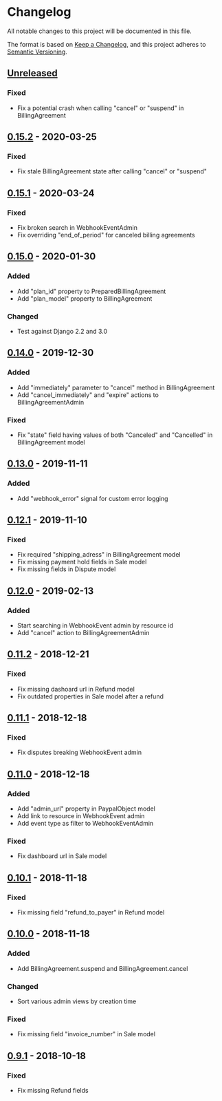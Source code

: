 # Changelog
All notable changes to this project will be documented in this file.

The format is based on [Keep a Changelog](https://keepachangelog.com/en/1.0.0/),
and this project adheres to [Semantic Versioning](https://semver.org/spec/v2.0.0.html).

## [Unreleased]
### Fixed
- Fix a potential crash when calling "cancel" or "suspend" in BillingAgreement

## [0.15.2] - 2020-03-25
### Fixed
- Fix stale BillingAgreement state after calling "cancel" or "suspend"

## [0.15.1] - 2020-03-24
### Fixed
- Fix broken search in WebhookEventAdmin
- Fix overriding "end_of_period" for canceled billing agreements

## [0.15.0] - 2020-01-30
### Added
- Add "plan_id" property to PreparedBillingAgreement
- Add "plan_model" property to BillingAgreement

### Changed
- Test against Django 2.2 and 3.0

## [0.14.0] - 2019-12-30
### Added
- Add "immediately" parameter to "cancel" method in BillingAgreement
- Add "cancel_immediately" and "expire" actions to BillingAgreementAdmin

### Fixed
- Fix "state" field having values of both "Canceled" and "Cancelled" in BillingAgreement model

## [0.13.0] - 2019-11-11
### Added
- Add "webhook_error" signal for custom error logging

## [0.12.1] - 2019-11-10
### Fixed
- Fix required "shipping_adress" in BillingAgreement model
- Fix missing payment hold fields in Sale model
- Fix missing fields in Dispute model

## [0.12.0] - 2019-02-13
### Added
- Start searching in WebhookEvent admin by resource id
- Add "cancel" action to BillingAgreementAdmin

## [0.11.2] - 2018-12-21
### Fixed
- Fix missing dashoard url in Refund model
- Fix outdated properties in Sale model after a refund

## [0.11.1] - 2018-12-18
### Fixed
- Fix disputes breaking WebhookEvent admin

## [0.11.0] - 2018-12-18
### Added
- Add "admin_url" property in PaypalObject model
- Add link to resource in WebhookEvent admin
- Add event type as filter to WebhookEventAdmin

### Fixed
- Fix dashboard url in Sale model

## [0.10.1] - 2018-11-18
### Fixed
- Fix missing field "refund_to_payer" in Refund model

## [0.10.0] - 2018-11-18
### Added
- Add BillingAgreement.suspend and BillingAgreement.cancel

### Changed
- Sort various admin views by creation time

### Fixed
- Fix missing field "invoice_number" in Sale model

## [0.9.1] - 2018-10-18
### Fixed
- Fix missing Refund fields

[Unreleased]: https://github.com/HearthSim/dj-paypal/compare/0.15.2...HEAD
[0.15.2]: https://github.com/HearthSim/dj-paypal/compare/0.15.1...0.15.2
[0.15.1]: https://github.com/HearthSim/dj-paypal/compare/0.15.0...0.15.1
[0.15.0]: https://github.com/HearthSim/dj-paypal/compare/0.14.0...0.15.0
[0.14.0]: https://github.com/HearthSim/dj-paypal/compare/0.13.0...0.14.0
[0.13.0]: https://github.com/HearthSim/dj-paypal/compare/0.12.1...0.13.0
[0.12.1]: https://github.com/HearthSim/dj-paypal/compare/0.12.0...0.12.1
[0.12.0]: https://github.com/HearthSim/dj-paypal/compare/0.11.2...0.12.0
[0.11.2]: https://github.com/HearthSim/dj-paypal/compare/0.11.1...0.11.2
[0.11.1]: https://github.com/HearthSim/dj-paypal/compare/0.11.0...0.11.1
[0.11.0]: https://github.com/HearthSim/dj-paypal/compare/0.10.1...0.11.0
[0.10.1]: https://github.com/HearthSim/dj-paypal/compare/0.10.0...0.10.1
[0.10.0]: https://github.com/HearthSim/dj-paypal/compare/0.9.1...0.10.0
[0.9.1]: https://github.com/HearthSim/dj-paypal/compare/0.9.0...0.9.1
